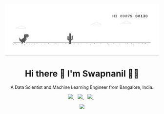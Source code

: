 ![banner](https://github.com/swapnanilsharma/swapnanilsharma/blob/master/dino.gif)



<h1 align='center'>
  Hi there 👋 I'm Swapnanil 👨‍💻
</h1>

<p align='center'>
  A Data Scientist and Machine Learning Engineer from Bangalore, India.
</p>

<p align='center'>
  
  <a href="https://wa.me/919051547733?text=Hello!%20Swapnanil">
    <img src="https://img.shields.io/badge/WHATSAPP-%2325D366.svg?&style=for-the-badge&logo=whatsapp&logoColor=white" />    
  </a>&nbsp;&nbsp;
  <a href="https://www.linkedin.com/in/swapnanilsharma/">
    <img src="https://img.shields.io/badge/linkedin-%230077B5.svg?&style=for-the-badge&logo=linkedin&logoColor=white" />
  </a>&nbsp;&nbsp;
  <a href="https://www.facebook.com/swapnanilsharma">
    <img src="https://img.shields.io/badge/FACEBOOK-4267B2.svg?&style=for-the-badge&logo=facebook&logoColor=white" />        
  </a>&nbsp;&nbsp;
  
</p>

<p align='center'>
  <a href="#"><img src="https://visitor-badge.glitch.me/badge?page_id=swapnanilsharma.swapnanilsharma"></a>
  </p>

